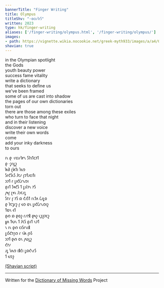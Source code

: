 ```yaml
---
bannerTitle: "Finger Writing" 
title: Olympus
titleShv: "·𐑴𐑤𐑦𐑥𐑐𐑩𐑕"
written: 2023
type: hk/finger-writing
aliases: ['/finger-writing/olympus.html', '/finger-writing/olympus/']
images:
- path: https://vignette.wikia.nocookie.net/greek-myth933/images/a/a4/Olympus.jpg/revision/latest?cb=20160516102252
shavian: true
---
```


<div class="latin">

in the Olympian spotlight   
the Gods   
youth beauty power   
success fame vitality  
write a dictionary  
that seeks to define us  
we've been framed  
some of us are cast into shadow     
the pages of our own dictionaries  
torn out  
there are those among these exiles  
who turn to face that night    
and in their listening  
discover a new voice  
write their own words    
come  
add your inky darkness  
to ours


</div>

<div class="shavian">

𐑦𐑯 𐑞 ·𐑩𐑤𐑦𐑥𐑐𐑾𐑯 𐑕𐑐𐑪𐑑𐑤𐑲𐑑  
𐑞 ·𐑜𐑪𐑛𐑟  
𐑿𐑔 𐑚𐑿𐑑𐑦 𐑐𐑬𐑼  
𐑕𐑩𐑒𐑕𐑧𐑕 𐑓𐑱𐑥 𐑝𐑲𐑑𐑨𐑤𐑦𐑑𐑦  
𐑮𐑲𐑑 𐑩 𐑛𐑦𐑒𐑖𐑩𐑯𐑼𐑦  
𐑞𐑨𐑑 𐑕𐑰𐑒𐑕 𐑑 𐑛𐑦𐑓𐑲𐑯 𐑳𐑕  
𐑢𐑰𐑝 𐑚𐑰𐑯 𐑓𐑮𐑱𐑥𐑛  
𐑕𐑳𐑥 𐑝 𐑳𐑕 𐑸 𐑒𐑨𐑕𐑑 𐑦𐑯𐑑𐑵 𐑖𐑨𐑛𐑴  
𐑞 𐑐𐑱𐑡𐑩𐑟 𐑝 𐑬𐑼 𐑴𐑯 𐑛𐑦𐑒𐑖𐑩𐑯𐑼𐑦𐑟  
𐑑𐑹𐑯 𐑬𐑑  
𐑞𐑺 𐑸 𐑞𐑴𐑟 𐑩𐑥𐑳𐑙 𐑞𐑰𐑟 𐑧𐑜𐑟𐑲𐑤𐑟  
𐑣𐑵 𐑑𐑻𐑯 𐑑 𐑓𐑱𐑕 𐑞𐑨𐑑 𐑯𐑲𐑑    
𐑯 𐑦𐑯 𐑞𐑺 𐑤𐑦𐑕𐑩𐑯𐑦𐑙  
𐑛𐑦𐑕𐑒𐑳𐑝𐑼 𐑩 𐑯𐑿 𐑝𐑶𐑕  
𐑮𐑲𐑑 𐑞𐑺 𐑴𐑯 𐑢𐑻𐑛𐑟  
𐑒𐑳𐑥  
𐑨𐑛 𐑘𐑵𐑼 𐑦𐑙𐑒𐑦 𐑛𐑸𐑒𐑯𐑩𐑕  
𐑑 𐑬𐑼𐑟

[(Shavian script)](/shavian/intro)

</div>

---  
Written for the [Dictionary of Missing Words](https://www.grahammacleodjohnson.com/dictionary-of-missing-words) Project  

